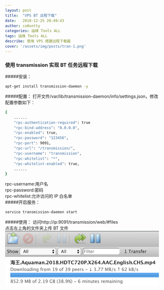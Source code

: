 ```yaml
---
layout: post
title:  "VPS BT 远程下载"
date:   2018-12-25 20:49:43 
author: co0ontty
categories: 运维 Tools ALL
tags: 运维 Tools ALL
describe: 使用 VPS 搭建远程下载器  
cover: '/assets/img/posts/tran-1.png'
---
```

### 使用 transmission 实现 BT 任务远程下载
#####安装：
```sh
apt-get install transmission-daemon -y
```
#####配置：
打开文件/var/lib/transmission-daemon/info/settings.json，修改配置参数如下：  
``` sh
{  
    ......  
    "rpc-authentication-required": true  
    "rpc-bind-address": "0.0.0.0",   
    "rpc-enabled": true,   
    "rpc-password": "123456",   
    "rpc-port": 9091,   
    "rpc-url": "/transmission/",   
    "rpc-username": "transmission",   
    "rpc-whitelist": "*",   
    "rpc-whitelist-enabled": true,   
    ......
}
```
rpc-username:用户名  
rpc-password:密码  
rpc-whitelist:允许访问的 IP 白名单  
#####开启服务：
```sh
service transmission-daemon start  
```
#####使用：
访问http://ip:9091/transmission/web/#files  
点击左上角的文件夹上传 BT 文件   
![avatar](/assets/img/posts/tran-1.png)